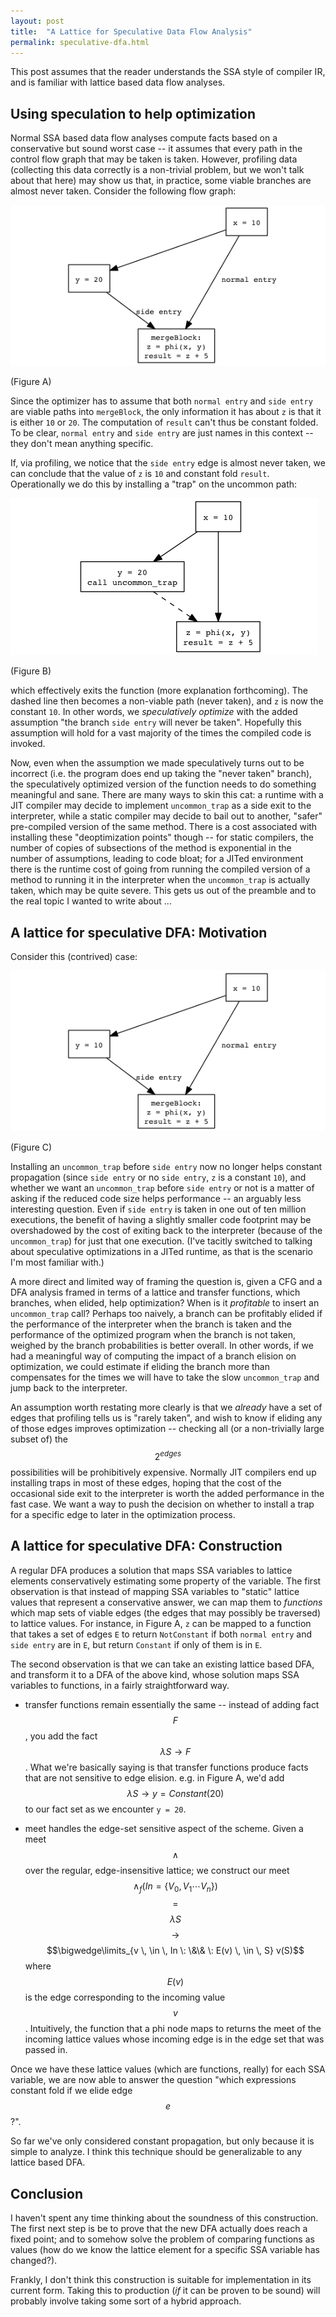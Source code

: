 ```yaml
---
layout: post
title:  "A Lattice for Speculative Data Flow Analysis"
permalink: speculative-dfa.html
---
```


This post assumes that the reader understands the SSA style of
compiler IR, and is familiar with lattice based data flow analyses.

Using speculation to help optimization
--------------------------------------

Normal SSA based data flow analyses compute facts based on a
conservative but sound worst case -- it assumes that every path in the
control flow graph that may be taken is taken.  However, profiling
data (collecting this data correctly is a non-trivial problem, but we
won't talk about that here) may show us that, in practice, some viable
branches are almost never taken.  Consider the following flow graph:

![Figure A](/assets/simple-noopt.png)

(Figure A)

Since the optimizer has to assume that both `normal entry` and `side
entry` are viable paths into `mergeBlock`, the only information it has
about `z` is that it is either `10` or `20`.  The computation of
`result` can't thus be constant folded.  To be clear, `normal entry`
and `side entry` are just names in this context -- they don't mean
anything specific.

If, via profiling, we notice that the `side entry` edge is almost
never taken, we can conclude that the value of `z` is `10` and
constant fold `result`.  Operationally we do this by installing a
"trap" on the uncommon path:

![Figure B](/assets/simple-noopt-with-trap.png)

(Figure B)

which effectively exits the function (more explanation forthcoming).
The dashed line then becomes a non-viable path (never taken), and `z`
is now the constant `10`.  In other words, we _speculatively optimize_
with the added assumption "the branch `side entry` will never be
taken". Hopefully this assumption will hold for a vast majority of the
times the compiled code is invoked.

Now, even when the assumption we made speculatively turns out to be
incorrect (i.e. the program does end up taking the "never taken"
branch), the speculatively optimized version of the function needs to
do something meaningful and sane.  There are many ways to skin this
cat: a runtime with a JIT compiler may decide to implement
`uncommon_trap` as a side exit to the interpreter, while a static
compiler may decide to bail out to another, "safer" pre-compiled
version of the same method.  There is a cost associated with
installing these "deoptimization points" though -- for static
compilers, the number of copies of subsections of the method is
exponential in the number of assumptions, leading to code bloat; for a
JITed environment there is the runtime cost of going from running the
compiled version of a method to running it in the interpreter when the
`uncommon_trap` is actually taken, which may be quite severe.  This
gets us out of the preamble and to the real topic I wanted to write
about ...

A lattice for speculative DFA: Motivation
-----------------------------------------

Consider this (contrived) case:

![Figure C](/assets/simple-opt-no-profit.png)

(Figure C)

Installing an `uncommon_trap` before `side entry` now no longer helps
constant propagation (since `side entry` or no `side entry`, `z` is a
constant `10`), and whether we want an `uncommon_trap` before `side
entry` or not is a matter of asking if the reduced code size helps
performance -- an arguably less interesting question.  Even if `side
entry` is taken in one out of ten million executions, the benefit of
having a slightly smaller code footprint may be overshadowed by the
cost of exiting back to the interpreter (because of the
`uncommon_trap`) for just that one execution.  (I've tacitly switched
to talking about speculative optimizations in a JITed runtime, as that
is the scenario I'm most familiar with.)

A more direct and limited way of framing the question is, given a CFG
and a DFA analysis framed in terms of a lattice and transfer
functions, which branches, when elided, help optimization?  When is it
_profitable_ to insert an `uncommon_trap` call?  Perhaps too naively,
a branch can be profitably elided if the performance of the
interpreter when the branch is taken and the performance of the
optimized program when the branch is not taken, weighed by the branch
probabilities is better overall.  In other words, if we had a
meaningful way of computing the impact of a branch elision on
optimization, we could estimate if eliding the branch more than
compensates for the times we will have to take the slow
`uncommon_trap` and jump back to the interpreter.

An assumption worth restating more clearly is that we _already_ have a
set of edges that profiling tells us is "rarely taken", and wish to
know if eliding any of those edges improves optimization -- checking
all (or a non-trivially large subset of) the $$2^{edges}$$
possibilities will be prohibitively expensive. Normally JIT compilers
end up installing traps in most of these edges, hoping that the cost
of the occasional side exit to the interpreter is worth the added
performance in the fast case. We want a way to push the decision on
whether to install a trap for a specific edge to later in the
optimization process.

A lattice for speculative DFA: Construction
-------------------------------------------

A regular DFA produces a solution that maps SSA variables to lattice
elements conservatively estimating some property of the variable.  The
first observation is that instead of mapping SSA variables to "static"
lattice values that represent a conservative answer, we can map them
to _functions_ which map sets of viable edges (the edges that may
possibly be traversed) to lattice values.  For instance, in Figure A,
`z` can be mapped to a function that takes a set of edges `E` to
return `NotConstant` if both `normal entry` and `side entry` are in
`E`, but return `Constant` if only of them is in `E`.

The second observation is that we can take an existing lattice based
DFA, and transform it to a DFA of the above kind, whose solution maps
SSA variables to functions, in a fairly straightforward way.

  * transfer functions remain essentially the same -- instead of
    adding fact $$F$$, you add the fact $$\lambda S \to F$$.  What
    we're basically saying is that transfer functions produce facts
    that are not sensitive to edge elision.  e.g. in Figure A, we'd
    add $$\lambda S \to y = Constant(20)$$ to our fact set as we
    encounter `y = 20`.

  * meet handles the edge-set sensitive aspect of the scheme.  Given a
    meet $$\wedge$$ over the regular, edge-insensitive lattice; we
    construct our meet $$\wedge_{f}(In = \{V_0, V_1 \cdots
    V_n\})$$ $$=$$ $$\lambda S$$ $$\to$$ $$\bigwedge\limits_{v \,
    \in \, In \: \&\& \: E(v) \, \in \, S} v(S)$$ where $$E(v)$$ is
    the edge corresponding to the incoming value $$v$$.  Intuitively,
    the function that a phi node maps to returns the meet of the
    incoming lattice values whose incoming edge is in the edge set
    that was passed in.

Once we have these lattice values (which are functions, really) for
each SSA variable, we are now able to answer the question "which
expressions constant fold if we elide edge $$e$$?".

So far we've only considered constant propagation, but only because it
is simple to analyze.  I think this technique should be generalizable
to any lattice based DFA.

Conclusion
----------

I haven't spent any time thinking about the soundness of this
construction.  The first next step is be to prove that the new DFA
actually does reach a fixed point; and to somehow solve the problem of
comparing functions as values (how do we know the lattice element for
a specific SSA variable has changed?).

Frankly, I don't think this construction is suitable for
implementation in its current form.  Taking this to production (_if_
it can be proven to be sound) will probably involve taking some sort
of a hybrid approach.
